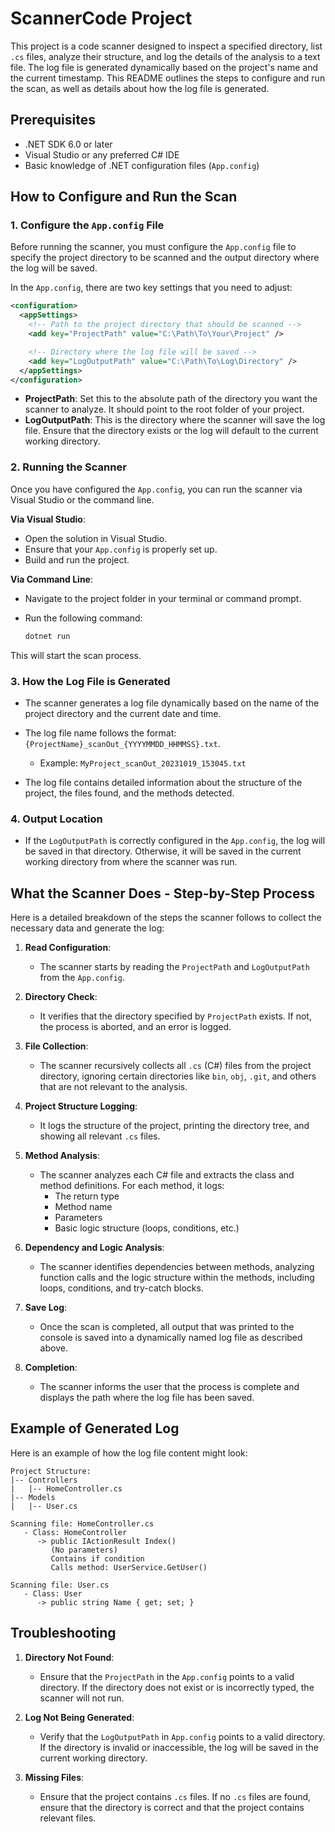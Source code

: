# ScannerCode Project

This project is a code scanner designed to inspect a specified directory, list `.cs` files, analyze their structure, and log the details of the analysis to a text file. The log file is generated dynamically based on the project's name and the current timestamp. This README outlines the steps to configure and run the scan, as well as details about how the log file is generated.

## Prerequisites

- .NET SDK 6.0 or later
- Visual Studio or any preferred C# IDE
- Basic knowledge of .NET configuration files (`App.config`)

## How to Configure and Run the Scan

### 1. Configure the `App.config` File

Before running the scanner, you must configure the `App.config` file to specify the project directory to be scanned and the output directory where the log will be saved.

In the `App.config`, there are two key settings that you need to adjust:

```xml
<configuration>
  <appSettings>
    <!-- Path to the project directory that should be scanned -->
    <add key="ProjectPath" value="C:\Path\To\Your\Project" />

    <!-- Directory where the log file will be saved -->
    <add key="LogOutputPath" value="C:\Path\To\Log\Directory" />
  </appSettings>
</configuration>
```

- **ProjectPath**: Set this to the absolute path of the directory you want the scanner to analyze. It should point to the root folder of your project.
- **LogOutputPath**: This is the directory where the scanner will save the log file. Ensure that the directory exists or the log will default to the current working directory.

### 2. Running the Scanner

Once you have configured the `App.config`, you can run the scanner via Visual Studio or the command line.

**Via Visual Studio**:
- Open the solution in Visual Studio.
- Ensure that your `App.config` is properly set up.
- Build and run the project.

**Via Command Line**:
- Navigate to the project folder in your terminal or command prompt.
- Run the following command:

  ```bash
  dotnet run
  ```

This will start the scan process.

### 3. How the Log File is Generated

- The scanner generates a log file dynamically based on the name of the project directory and the current date and time.
- The log file name follows the format: `{ProjectName}_scanOut_{YYYYMMDD_HHMMSS}.txt`.
  - Example: `MyProject_scanOut_20231019_153045.txt`
  
- The log file contains detailed information about the structure of the project, the files found, and the methods detected.

### 4. Output Location

- If the `LogOutputPath` is correctly configured in the `App.config`, the log will be saved in that directory. Otherwise, it will be saved in the current working directory from where the scanner was run.

## What the Scanner Does - Step-by-Step Process

Here is a detailed breakdown of the steps the scanner follows to collect the necessary data and generate the log:

1. **Read Configuration**:
   - The scanner starts by reading the `ProjectPath` and `LogOutputPath` from the `App.config`.
   
2. **Directory Check**:
   - It verifies that the directory specified by `ProjectPath` exists. If not, the process is aborted, and an error is logged.

3. **File Collection**:
   - The scanner recursively collects all `.cs` (C#) files from the project directory, ignoring certain directories like `bin`, `obj`, `.git`, and others that are not relevant to the analysis.
   
4. **Project Structure Logging**:
   - It logs the structure of the project, printing the directory tree, and showing all relevant `.cs` files.
   
5. **Method Analysis**:
   - The scanner analyzes each C# file and extracts the class and method definitions. For each method, it logs:
     - The return type
     - Method name
     - Parameters
     - Basic logic structure (loops, conditions, etc.)
   
6. **Dependency and Logic Analysis**:
   - The scanner identifies dependencies between methods, analyzing function calls and the logic structure within the methods, including loops, conditions, and try-catch blocks.

7. **Save Log**:
   - Once the scan is completed, all output that was printed to the console is saved into a dynamically named log file as described above.

8. **Completion**:
   - The scanner informs the user that the process is complete and displays the path where the log file has been saved.

## Example of Generated Log

Here is an example of how the log file content might look:

```
Project Structure:
|-- Controllers
|   |-- HomeController.cs
|-- Models
|   |-- User.cs

Scanning file: HomeController.cs
   - Class: HomeController
      -> public IActionResult Index()
         (No parameters)
         Contains if condition
         Calls method: UserService.GetUser()

Scanning file: User.cs
   - Class: User
      -> public string Name { get; set; }
```

## Troubleshooting

1. **Directory Not Found**:
   - Ensure that the `ProjectPath` in the `App.config` points to a valid directory. If the directory does not exist or is incorrectly typed, the scanner will not run.

2. **Log Not Being Generated**:
   - Verify that the `LogOutputPath` in `App.config` points to a valid directory. If the directory is invalid or inaccessible, the log will be saved in the current working directory.

3. **Missing Files**:
   - Ensure that the project contains `.cs` files. If no `.cs` files are found, ensure that the directory is correct and that the project contains relevant files.

